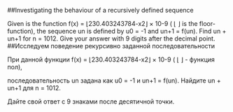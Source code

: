 ##Investigating the behaviour of a recursively defined sequence

Given is the function f(x) = ⌊230.403243784-x2⌋ × 10-9 ( ⌊ ⌋ is the floor-function),
the sequence un is defined by u0 = -1 and un+1 = f(un).
Find un + un+1 for n = 1012.
Give your answer with 9 digits after the decimal point.
##Исследуем поведение рекурсивно заданной последовательности

При данной функции f(x) = ⌊230.403243784-x2⌋ × 10-9 ( ⌊ ⌋ - функция пол),

последовательность un задана как u0 = -1 и un+1 = f(un).
Найдите un + un+1 для n = 1012.

Дайте свой ответ с 9 знаками после десятичной точки.
